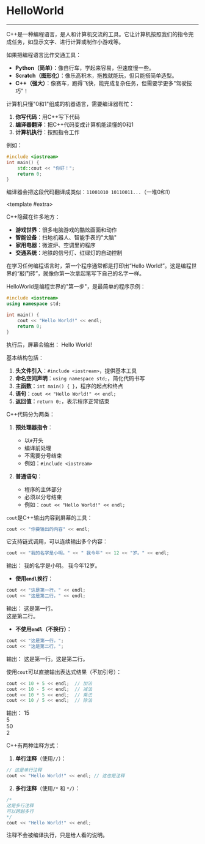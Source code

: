 # HelloWorld

---

<CCollapseGroup>

<CCollapse title="C++是什么？">
C++是一种编程语言，是人和计算机交流的工具。它让计算机按照我们的指令完成任务，如显示文字、进行计算或制作小游戏等。
</CCollapse>

<CCollapse title="C++与其他编程语言相比有什么特点？">

如果把编程语言比作交通工具：
- **Python（简单）**：像自行车，学起来容易，但速度慢一些。
- **Scratch（图形化）**：像乐高积木，拖拽就能玩，但只能搭简单造型。
- **C++（强大）**：像赛车，跑得飞快，能完成复杂任务，但需要学更多"驾驶技巧"！

</CCollapse>

<CCollapse title="计算机是如何执行C++代码的？">

计算机只懂"0和1"组成的机器语言，需要编译器帮忙：
1. **你写代码**：用C++写下代码
2. **编译器翻译**：把C++代码变成计算机能读懂的0和1
3. **计算机执行**：按照指令工作

例如：
```cpp
#include <iostream>  
int main() {  
    std::cout << "你好！"; 
    return 0;  
}
```
编译器会把这段代码翻译成类似：`11001010 10110011...`（一堆0和1）

<template #extra>
    <CBadge text="重点" variant="outline" color="#ff4d4f" />
</template>

</CCollapse>

<CCollapse title="C++在日常生活中有哪些应用？">

C++隐藏在许多地方：
- **游戏世界**：很多电脑游戏的酷炫画面和动作
- **智能设备**：扫地机器人、智能手表的"大脑"
- **家用电器**：微波炉、空调里的程序
- **交通系统**：地铁的信号灯、红绿灯的自动控制

</CCollapse>

<CCollapse title="什么是HelloWorld程序？">

在学习任何编程语言时，第一个程序通常都是打印出“Hello World!”。这是编程世界的“敲门砖”，就像你第一次拿起笔写下自己的名字一样。

HelloWorld是编程世界的"第一步"，是最简单的程序示例：

```cpp
#include <iostream>
using namespace std;

int main() {
    cout << "Hello World!" << endl;
    return 0;
}
```

执行后，屏幕会输出：
<RunningResult>
Hello World!
</RunningResult>

</CCollapse>

<CCollapse title="C++程序的基本结构是怎样的？">

基本结构包括：
1. **头文件引入**：`#include <iostream>`，提供基本工具
2. **命名空间声明**：`using namespace std;`，简化代码书写
3. **主函数**：`int main() { }`，程序的起点和终点
4. **语句**：`cout << "Hello World!" << endl;` 
5. **返回值**：`return 0;`，表示程序正常结束

</CCollapse>

<CCollapse title="C++中有哪两大类语句？">

C++代码分为两类：
1. **预处理器指令**：
   - 以`#`开头
   - 编译前处理
   - 不需要分号结束
   - 例如：`#include <iostream>`

2. **普通语句**：
   - 程序的主体部分
   - 必须以分号结束
   - 例如：`cout << "Hello World!" << endl;`

</CCollapse>

<CCollapse title="如何使用cout输出内容？">

`cout`是C++输出内容到屏幕的工具：

```cpp
cout << "你要输出的内容" << endl;
```

它支持链式调用，可以连续输出多个内容：
```cpp
cout << "我的名字是小明。" << " 我今年" << 12 << "岁。" << endl;
```

输出：
<RunningResult>
我的名字是小明。 我今年12岁。
</RunningResult>

</CCollapse>

<CCollapse title="如何控制输出内容换行？">

- **使用`endl`换行**：
```cpp
cout << "这是第一行。" << endl;
cout << "这是第二行。" << endl;
```
输出：
<RunningResult>
这是第一行。<br/>
这是第二行。
</RunningResult>

- **不使用`endl`（不换行）**：
```cpp
cout << "这是第一行。";
cout << "这是第二行。";
```
输出：
<RunningResult>
这是第一行。这是第二行。
</RunningResult>

</CCollapse>

<CCollapse title="如何输出数学表达式的结果？">

使用`cout`可以直接输出表达式结果（不加引号）：

```cpp
cout << 10 + 5 << endl;  // 加法
cout << 10 - 5 << endl;  // 减法
cout << 10 * 5 << endl;  // 乘法
cout << 10 / 5 << endl;  // 除法
```

输出：
<RunningResult>
15<br/>
5<br/>
50<br/>
2
</RunningResult>

</CCollapse>

<CCollapse title="如何在C++程序中添加注释？">

C++有两种注释方式：

1. **单行注释**（使用`//`）：
```cpp
// 这是单行注释
cout << "Hello World!" << endl; // 这也是注释
```

2. **多行注释**（使用`/*` 和 `*/`）：
```cpp
/*
这是多行注释
可以跨越多行
*/
cout << "Hello World!" << endl;
```

注释不会被编译执行，只是给人看的说明。

</CCollapse> 

</CCollapseGroup>